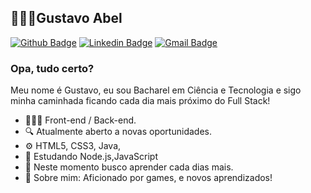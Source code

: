 ## 👨🏻‍💻Gustavo Abel
[![Github Badge](https://img.shields.io/badge/-Github-000?style=flat-square&logo=Github&logoColor=white&link=https://github.com/dvdnotfound)](https://github.com/dvdnotfound)
[![Linkedin Badge](https://img.shields.io/badge/-LinkedIn-blue?style=flat-square&logo=Linkedin&logoColor=white&link=https://www.linkedin.com/in/gustavoabel10//)](https://www.linkedin.com/in/gustavoabel10//)
[![Gmail Badge](https://img.shields.io/badge/-Gmail-c14438?style=flat-square&logo=Gmail&logoColor=white&link=mailto:gustavoabel.contato@gmail.com)](mailto:gustavoabel.contato@gmail.com)
### Opa, tudo certo?
Meu nome é Gustavo, eu sou Bacharel em Ciência e Tecnologia e sigo minha caminhada ficando cada dia mais próximo do Full Stack!
- 👨🏻‍💻 Front-end / Back-end.
- 🔍   Atualmente aberto a novas oportunidades.
- ⚙️  HTML5, CSS3, Java,
- 📰 Estudando Node.js,JavaScript
- 📡 Neste momento busco aprender cada dias mais.
- 💬 Sobre mim: Aficionado por games, e novos aprendizados!
